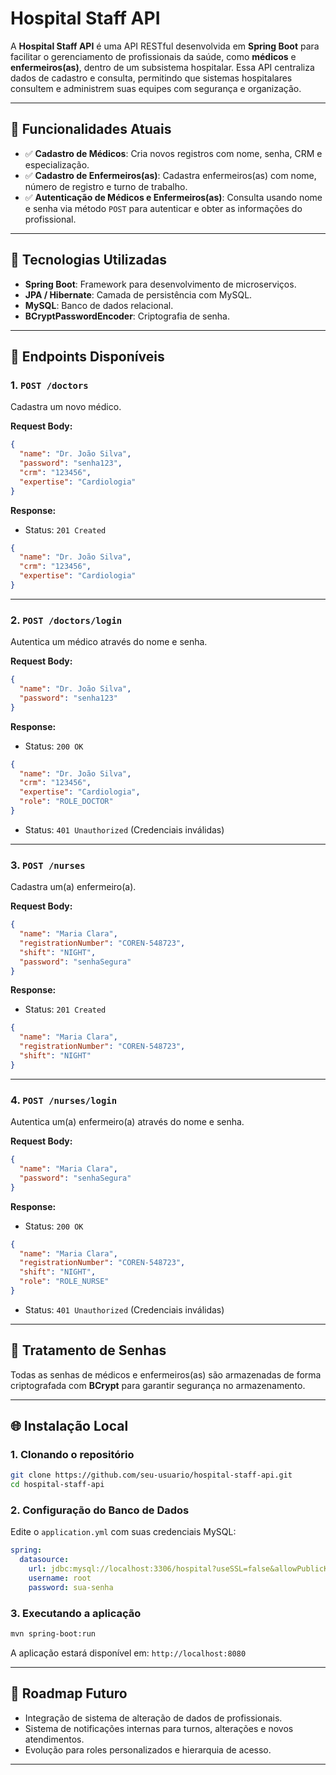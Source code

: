# Hospital Staff API

A **Hospital Staff API** é uma API RESTful desenvolvida em **Spring Boot** para facilitar o gerenciamento de profissionais da saúde, como **médicos** e **enfermeiros(as)**, dentro de um subsistema hospitalar. Essa API centraliza dados de cadastro e consulta, permitindo que sistemas hospitalares consultem e administrem suas equipes com segurança e organização.

---

## 🔧 Funcionalidades Atuais

- ✅ **Cadastro de Médicos**: Cria novos registros com nome, senha, CRM e especialização.
- ✅ **Cadastro de Enfermeiros(as)**: Cadastra enfermeiros(as) com nome, número de registro e turno de trabalho.
- ✅ **Autenticação de Médicos e Enfermeiros(as)**: Consulta usando nome e senha via método `POST` para autenticar e obter as informações do profissional.

---

## 🚀 Tecnologias Utilizadas

- **Spring Boot**: Framework para desenvolvimento de microserviços.
- **JPA / Hibernate**: Camada de persistência com MySQL.
- **MySQL**: Banco de dados relacional.
- **BCryptPasswordEncoder**: Criptografia de senha.

---

## 🔗 Endpoints Disponíveis

### 1. `POST /doctors`
Cadastra um novo médico.

**Request Body:**
```json
{
  "name": "Dr. João Silva",
  "password": "senha123",
  "crm": "123456",
  "expertise": "Cardiologia"
}
```

**Response:**
- Status: `201 Created`
```json
{
  "name": "Dr. João Silva",
  "crm": "123456",
  "expertise": "Cardiologia"
}
```

---

### 2. `POST /doctors/login`
Autentica um médico através do nome e senha.

**Request Body:**
```json
{
  "name": "Dr. João Silva",
  "password": "senha123"
}
```

**Response:**
- Status: `200 OK`
```json
{
  "name": "Dr. João Silva",
  "crm": "123456",
  "expertise": "Cardiologia",
  "role": "ROLE_DOCTOR"
}
```
- Status: `401 Unauthorized` (Credenciais inválidas)

---

### 3. `POST /nurses`
Cadastra um(a) enfermeiro(a).

**Request Body:**
```json
{
  "name": "Maria Clara",
  "registrationNumber": "COREN-548723",
  "shift": "NIGHT",
  "password": "senhaSegura"
}
```

**Response:**
- Status: `201 Created`
```json
{
  "name": "Maria Clara",
  "registrationNumber": "COREN-548723",
  "shift": "NIGHT"
}
```

---

### 4. `POST /nurses/login`
Autentica um(a) enfermeiro(a) através do nome e senha.

**Request Body:**
```json
{
  "name": "Maria Clara",
  "password": "senhaSegura"
}
```

**Response:**
- Status: `200 OK`
```json
{
  "name": "Maria Clara",
  "registrationNumber": "COREN-548723",
  "shift": "NIGHT",
  "role": "ROLE_NURSE"
}
```
- Status: `401 Unauthorized` (Credenciais inválidas)

---

## 🚫 Tratamento de Senhas
Todas as senhas de médicos e enfermeiros(as) são armazenadas de forma criptografada com **BCrypt** para garantir segurança no armazenamento.

---

## 🌐 Instalação Local

### 1. Clonando o repositório
```bash
git clone https://github.com/seu-usuario/hospital-staff-api.git
cd hospital-staff-api
```

### 2. Configuração do Banco de Dados
Edite o `application.yml` com suas credenciais MySQL:
```yaml
spring:
  datasource:
    url: jdbc:mysql://localhost:3306/hospital?useSSL=false&allowPublicKeyRetrieval=true&serverTimezone=America/Sao_Paulo
    username: root
    password: sua-senha
```

### 3. Executando a aplicação
```bash
mvn spring-boot:run
```

A aplicação estará disponível em: `http://localhost:8080`

---

## 🚡 Roadmap Futuro

- Integração de sistema de alteração de dados de profissionais.
- Sistema de notificações internas para turnos, alterações e novos atendimentos.
- Evolução para roles personalizados e hierarquia de acesso.

---
